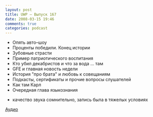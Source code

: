 ```yaml
---
layout: post
title: UWP – Выпуск 167
date: 2008-03-15 19:46
comments: true
categories: podcast
---
```


- Опять авто–шоу
- Проценты победили. Конец истории
- Зубовные страсти
- Пример патриотического воспитания
- Кто убил декабристов и что за вода ... там
- GFE и главная новость недели
- История "про брата" и любовь к совещаниям
- Подкасты, сертификаты и прочие вопросы слушателей
- Как там Карл
- Очередная глава языкознания


* качество звука сомнительно, запись была в тяжелых условиях

[Аудио](https://podcast.umputun.com/media/ump_podcast167.mp3)
<audio src="https://podcast.umputun.com/media/ump_podcast167.mp3" preload="none">